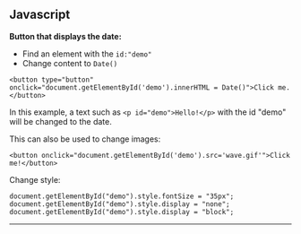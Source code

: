 ## Javascript

**Button that displays the date:**

- Find an element with the `id:"demo"`
- Change content to `Date()`

```
<button type="button" onclick="document.getElementById('demo').innerHTML = Date()">Click me.</button>
```

In this example, a text such as `<p id="demo">Hello!</p>` with the id "demo" will be changed to the date.

This can also be used to change images:

```
<button onclick="document.getElementById('demo').src='wave.gif'">Click me!</button>
```

Change style:
```
document.getElementById("demo").style.fontSize = "35px";
document.getElementById("demo").style.display = "none";
document.getElementById("demo").style.display = "block";
```

<hr>

